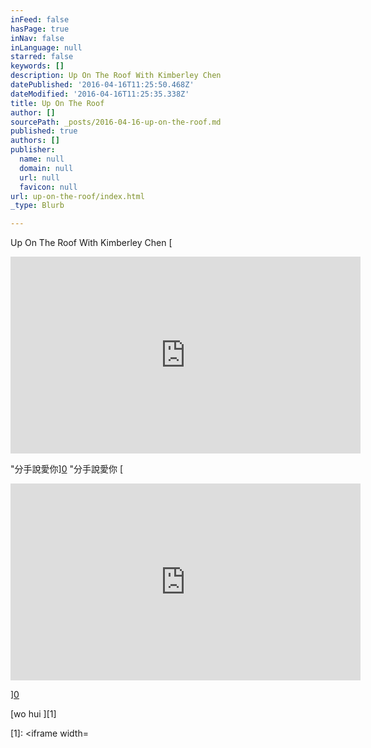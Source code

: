 ```yaml
---
inFeed: false
hasPage: true
inNav: false
inLanguage: null
starred: false
keywords: []
description: Up On The Roof With Kimberley Chen
datePublished: '2016-04-16T11:25:50.468Z'
dateModified: '2016-04-16T11:25:35.338Z'
title: Up On The Roof
author: []
sourcePath: _posts/2016-04-16-up-on-the-roof.md
published: true
authors: []
publisher:
  name: null
  domain: null
  url: null
  favicon: null
url: up-on-the-roof/index.html
_type: Blurb

---
```

Up On The Roof With Kimberley Chen
[

<iframe width="560" height="315" src="https://www.youtube.com/embed/Fx5Em_b8Esw" frameborder="0" allowfullscreen="allowfullscreen" style=""></iframe>

"分手說愛你][0]
"分手說愛你
[

<iframe width=" 560" height="315" src="https://www.youtube.com/embed/oKDReHjoKU0" frameborder="0" allowfullscreen="" style="">寂寞咆哮</iframe>

][0]

[wo hui ][1]

[0]: href
[1]:  <iframe width=